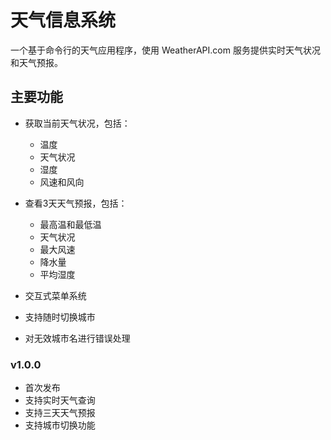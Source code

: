 # 天气信息系统

一个基于命令行的天气应用程序，使用 WeatherAPI.com 服务提供实时天气状况和天气预报。

## 主要功能

- 获取当前天气状况，包括：
  - 温度
  - 天气状况
  - 湿度
  - 风速和风向

- 查看3天天气预报，包括：
  - 最高温和最低温
  - 天气状况
  - 最大风速
  - 降水量
  - 平均湿度

- 交互式菜单系统
- 支持随时切换城市
- 对无效城市名进行错误处理

### v1.0.0
- 首次发布
- 支持实时天气查询
- 支持三天天气预报
- 支持城市切换功能
